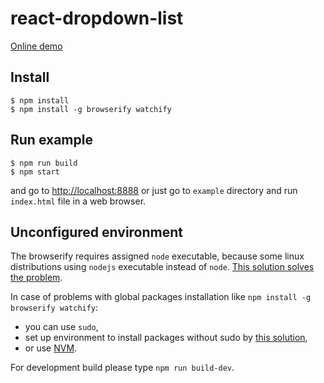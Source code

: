 
# react-dropdown-list

<a href="http://arkadiuseh.cluster017.ovh.net/react-dropdown-list/">Online demo</a>



## Install

```
$ npm install
$ npm install -g browserify watchify
```

## Run example

```
$ npm run build
$ npm start
```
and go to <a href="http://localhost:8888">http://localhost:8888</a>
or just go to `example` directory and run `index.html` file in a web browser.

## Unconfigured environment

The browserify requires assigned `node` executable, because some linux distributions using `nodejs` executable instead of `node`. <a href="http://stackoverflow.com/a/20890795/6072815">This solution solves the problem</a>.

In case of problems with global packages installation like `npm install -g browserify watchify`:
- you can use `sudo`,
- set up environment to install packages without sudo by <a href="http://stackoverflow.com/a/25855403/6072815">this solution</a>,
- or use <a href="https://github.com/creationix/nvm">NVM</a>.

For development build please type `npm run build-dev`.
